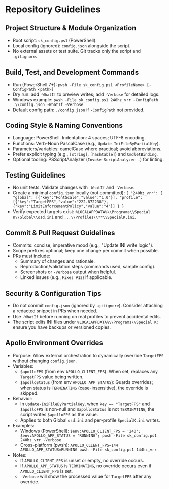 # Repository Guidelines

## Project Structure & Module Organization
- Root script: `sk_config.ps1` (PowerShell).
- Local config (ignored): `config.json` alongside the script.
- No external assets or test suite. Git tracks only the script and `.gitignore`.

## Build, Test, and Development Commands
- Run (PowerShell 7+): `pwsh -File sk_config.ps1 <ProfileName> [-ConfigPath <path>]`
- Dry run: add `-WhatIf` to preview writes; add `-Verbose` for detailed logs.
- Windows example: `pwsh -File sk_config.ps1 240hz_vrr -ConfigPath .\\config.json -WhatIf -Verbose`
- Default config path: `./config.json` if `-ConfigPath` not provided.

## Coding Style & Naming Conventions
- Language: PowerShell. Indentation: 4 spaces; UTF-8 encoding.
- Functions: Verb-Noun PascalCase (e.g., `Update-IniFileByPartialKey`).
- Parameters/variables: camelCase where practical; avoid abbreviations.
- Prefer explicit typing (e.g., `[string]`, `[hashtable]`) and `CmdletBinding`.
- Optional tooling: PSScriptAnalyzer (`Invoke-ScriptAnalyzer .`) for linting.

## Testing Guidelines
- No unit tests. Validate changes with `-WhatIf` and `-Verbose`.
- Create a minimal `config.json` locally (not committed):
  `{ "240hz_vrr": { "global": [{"key":"FontScale","value":"1.0"}], "profile": [{"key":"TargetFPS","value":"222.872238"},{"key":"LimitEnforcementPolicy","value":"4"}] } }`
- Verify expected targets exist:
  `%LOCALAPPDATA%\\Programs\\Special K\\Global\\osd.ini` and `...\\Profiles\\**\\SpecialK.ini`.

## Commit & Pull Request Guidelines
- Commits: concise, imperative mood (e.g., "Update INI write logic").
- Scope prefixes optional; keep one change per commit when possible.
- PRs must include:
  - Summary of changes and rationale.
  - Reproduction/validation steps (commands used, sample config).
  - Screenshots or `-Verbose` output when helpful.
  - Linked issues (e.g., `Fixes #12`) if applicable.

## Security & Configuration Tips
- Do not commit `config.json` (ignored by `.gitignore`). Consider attaching a redacted snippet in PRs when needed.
- Use `-WhatIf` before running on real profiles to prevent accidental edits.
- The script edits INI files under `%LOCALAPPDATA%\\Programs\\Special K`; ensure you have backups or versioned copies.

## Apollo Environment Overrides
- Purpose: Allow external orchestration to dynamically override `TargetFPS` without changing `config.json`.
- Variables:
  - `$apolloFPS` (from env `APOLLO_CLIENT_FPS`): When set, replaces any `TargetFPS` value being written.
  - `$apolloStatus` (from env `APOLLO_APP_STATUS`): Guards overrides; when status is `TERMINATING` (case-insensitive), the override is skipped.
- Behavior:
  - In `Update-IniFileByPartialKey`, when `key == "TargetFPS"` and `$apolloFPS` is non-null and `$apolloStatus` is not `TERMINATING`, the script writes `$apolloFPS` as the value.
  - Applies to both Global `osd.ini` and per-profile `SpecialK.ini` writes.
- Examples:
  - Windows (PowerShell): ``$env:APOLLO_CLIENT_FPS = '240'; $env:APOLLO_APP_STATUS = 'RUNNING'; pwsh -File sk_config.ps1 240hz_vrr -Verbose``
  - Cross-platform (pwsh): ``APOLLO_CLIENT_FPS=144 APOLLO_APP_STATUS=RUNNING pwsh -File sk_config.ps1 144hz_vrr``
- Notes:
  - If `APOLLO_CLIENT_FPS` is unset or empty, no override occurs.
  - If `APOLLO_APP_STATUS` is `TERMINATING`, no override occurs even if `APOLLO_CLIENT_FPS` is set.
  - `-Verbose` will show the processed value for `TargetFPS` after any override.
